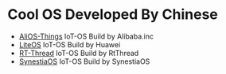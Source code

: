 # Cool OS Developed By Chinese

- [AliOS-Things](https://www.alios.cn/things) IoT-OS Build by Alibaba.inc
- [LiteOS](https://www.huawei.com/minisite/liteos/cn/) IoT-OS Build by Huawei
- [RT-Thread](https://www.rt-thread.io/) IoT-OS Build by RtThread
- [SynestiaOS](https://synestiaos.org/home) IoT-OS Build by SynestiaOS

